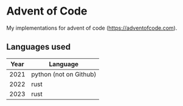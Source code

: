 # Advent of Code

My implementations for advent of code (https://adventofcode.com).

## Languages used

| Year     | Language               |
|----------|------------------------|
| 2021     | python (not on Github) |
| 2022     | rust                   |
| 2023     | rust                   |